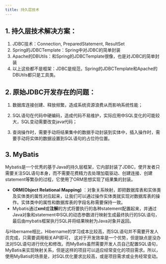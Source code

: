 ```yaml
---
title: 持久层技术
---
```


## 1. 持久层技术解决方案：

1. JDBC技术：Connection, PreparedStatement, ResultSet
2. Spring的JDBCTemplate：Spring中对JDBC的简单封装
3. Apache的DBUtils：和Spring的JDBCTemplate很像，也是对JDBC的简单封装
4. 以上这些都不是框架：JDBC是规范，Spring的JDBCTemplate和Apache的DBUtils都只是工具类。

## 2. 原始JDBC开发存在的问题：

1. 数据库连接创建、释放频繁，造成系统资源浪费从而影响系统性能；

2. SQL语句在代码中硬编码，造成代码不易维护，实际应用中SQL变化的可能较大，SQL变动需要改变java代码；

3. 查询操作时，需要手动将结果集中的数据手动封装到实体中，插入操作时，需要手动将实体的数据设置到SQL语句的占位符位置。

## 3. MyBatis

Mybatis是一个优秀的基于Java的持久层框架，它内部封装了JDBC，使开发者只需要关注SQL语句本身，而不需要花费精力去处理加载驱动、创建连接、创建statement等繁杂的过程，它使用了ORM思想实现了结果集的封装。

- **ORM(Object Relational Mapping)** ：对象关系映射，即把数据库表和实体类及实体类的属性对应起来，让我们可以通过操作实体类就实现对数据库表的操作。实体类中的属性和数据库表的字段名称需要保持一致。
- Mybatis通过**xml**或**注解**的方式将要执行的各种statement配置起来，并通过Java对象和statement中SQL的动态参数进行映射生成最终执行的SQL语句，最后由mybatis框架执行SQL并将结果映射为Java对象并返回。

与Hibername相比，Hibername的学习成本比较高，而SQL语句并不需要开发人员完成，只需要调用相关API即可， 这对于开发效率是一个优势，但是缺点是没办法对SQL语句进行优化和修改。而MyBatis虽然需要开发人员自己配置SQL语句，MyBatis来实现映射关系，但是这样的项目可以适应经常变化的项目需求。所以，使用MyBatis的场景是，对SQL优化要求比较高，或是项目需求或业务经常变动。

